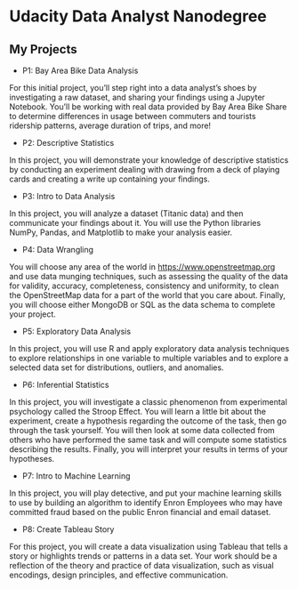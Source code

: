 # Udacity Data Analyst Nanodegree

## My Projects

* P1: Bay Area Bike Data Analysis

For this initial project, you’ll step right into a data analyst’s shoes by investigating a raw dataset, and sharing your findings using a Jupyter Notebook. You’ll be working with real data provided by Bay Area Bike Share to determine differences in usage between commuters and tourists ridership patterns, average duration of trips, and more!

* P2: Descriptive Statistics

In this project, you will demonstrate your knowledge of descriptive statistics by conducting an experiment dealing with drawing from a deck of playing cards and creating a write up containing your findings.

* P3: Intro to Data Analysis

In this project, you will analyze a dataset (Titanic data) and then communicate your findings about it. You will use the Python libraries NumPy, Pandas, and Matplotlib to make your analysis easier.

* P4: Data Wrangling

You will choose any area of the world in https://www.openstreetmap.org and use data munging techniques, such as assessing the quality of the data for validity, accuracy, completeness, consistency and uniformity, to clean the OpenStreetMap data for a part of the world that you care about. Finally, you will choose either MongoDB or SQL as the data schema to complete your project.

* P5: Exploratory Data Analysis

In this project, you will use R and apply exploratory data analysis techniques to explore relationships in one variable to multiple variables and to explore a selected data set for distributions, outliers, and anomalies.

* P6: Inferential Statistics

In this project, you will investigate a classic phenomenon from experimental psychology called the Stroop Effect. You will learn a little bit about the experiment, create a hypothesis regarding the outcome of the task, then go through the task yourself. You will then look at some data collected from others who have performed the same task and will compute some statistics describing the results. Finally, you will interpret your results in terms of your hypotheses.

* P7: Intro to Machine Learning

In this project, you will play detective, and put your machine learning skills to use by building an algorithm to identify Enron Employees who may have committed fraud based on the public Enron financial and email dataset.

* P8: Create Tableau Story

For this project, you will create a data visualization using Tableau that tells a story or highlights trends or patterns in a data set. Your work should be a reflection of the theory and practice of data visualization, such as visual encodings, design principles, and effective communication.
